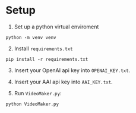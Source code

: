 # Setup 
1. Set up a python virtual enviroment
```console
python -m venv venv
```

2. Install `requirements.txt`
```console
pip install -r requirements.txt
```

3. Insert your OpenAI api key into `OPENAI_KEY.txt`.

4. Insert your AAI api key into `AAI_KEY.txt`.

5. Run `VideoMaker.py`:
```console
python VideoMaker.py
```

